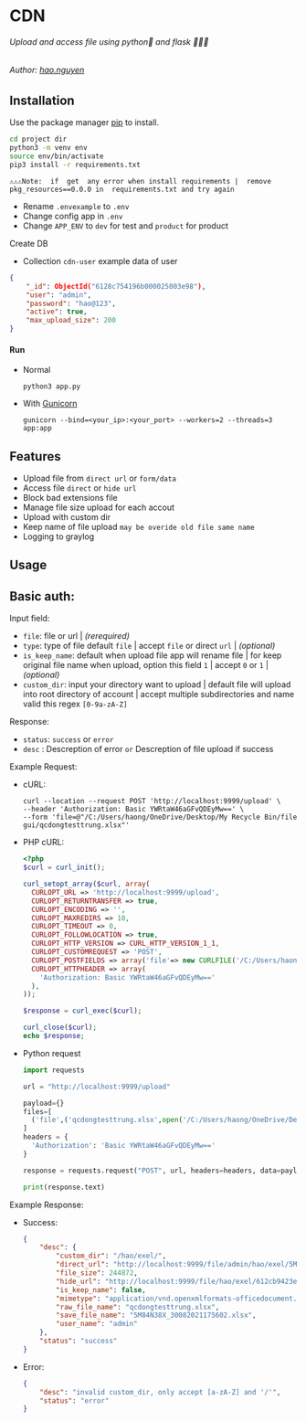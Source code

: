 # CDN
###### _Upload and access file using python🐍 and flask 🚀🚀🚀_
###### _Author: [hao.nguyen](https://haonguyen96.net)_

## Installation

Use the package manager [pip](https://pip.pypa.io/en/stable/) to install.
```bash
cd project dir
python3 -m venv env
source env/bin/activate
pip3 install -r requirements.txt
```
`⚠️⚠️️⚠️Note:  if  get  any error when install requirements |  remove pkg_resources==0.0.0 in  requirements.txt and try again    `
- Rename `.envexample` to `.env`
- Change config app in `.env`
- Change `APP_ENV` to `dev` for test and `product` for product

Create DB
- Collection `cdn-user` example data of user
```json
{
    "_id": ObjectId("6128c754196b000025003e98"),
    "user": "admin",
    "password": "hao@123",
    "active": true,
    "max_upload_size": 200
}
```

#### Run

- Normal
    ```
    python3 app.py
    ```
- With [Gunicorn](https://github.com/benoitc/gunicorn)
    ```
    gunicorn --bind=<your_ip>:<your_port> --workers=2 --threads=3 app:app
    ```
## Features

- Upload file from `direct url` or `form/data`
- Access file `direct` or `hide url`
- Block bad extensions file
- Manage file size upload for each accout
- Upload with custom dir
- Keep name of file upload `may be overide old file same name`
- Logging to graylog

## Usage
Basic auth: 
- 
Input field:
- `file`: file or url  | _(rerequired)_
- `type`: type of file default `file` | accept `file` or direct `url` | _(optional)_
- `is_keep_name`: default when upload file app will rename file | for keep original file name when upload, option this field `1` | accept `0` or `1` | _(optional)_
- `custom_dir`: input your directory want to upload | default file will upload into root directory of account | accept multiple subdirectories and name valid this regex `[0-9a-zA-Z]` 

Response:
- `status`: `success` or `error`
- `desc` : Descreption of error `or` Descreption of file upload if success

Example Request:
- cURL:
    ```console
    curl --location --request POST 'http://localhost:9999/upload' \
    --header 'Authorization: Basic YWRtaW46aGFvQDEyMw==' \
    --form 'file=@"/C:/Users/haong/OneDrive/Desktop/My Recycle Bin/file gui/qcdongtesttrung.xlsx"'
    ```
- PHP cURL:
    ```php
    <?php
    $curl = curl_init();
    
    curl_setopt_array($curl, array(
      CURLOPT_URL => 'http://localhost:9999/upload',
      CURLOPT_RETURNTRANSFER => true,
      CURLOPT_ENCODING => '',
      CURLOPT_MAXREDIRS => 10,
      CURLOPT_TIMEOUT => 0,
      CURLOPT_FOLLOWLOCATION => true,
      CURLOPT_HTTP_VERSION => CURL_HTTP_VERSION_1_1,
      CURLOPT_CUSTOMREQUEST => 'POST',
      CURLOPT_POSTFIELDS => array('file'=> new CURLFILE('/C:/Users/haong/OneDrive/Desktop/My Recycle Bin/file gui/qcdongtesttrung.xlsx')),
      CURLOPT_HTTPHEADER => array(
        'Authorization: Basic YWRtaW46aGFvQDEyMw=='
      ),
    ));
    
    $response = curl_exec($curl);
    
    curl_close($curl);
    echo $response;
    ```
- Python request
    ```python
    import requests

    url = "http://localhost:9999/upload"
    
    payload={}
    files=[
      ('file',('qcdongtesttrung.xlsx',open('/C:/Users/haong/OneDrive/Desktop/My Recycle Bin/file gui/qcdongtesttrung.xlsx','rb'),'application/vnd.openxmlformats-officedocument.spreadsheetml.sheet'))
    ]
    headers = {
      'Authorization': 'Basic YWRtaW46aGFvQDEyMw=='
    }
    
    response = requests.request("POST", url, headers=headers, data=payload, files=files)
    
    print(response.text)
    ```
Example Response:
- Success:
    ```json
    {
        "desc": {
            "custom_dir": "/hao/exel/",
            "direct_url": "http://localhost:9999/file/admin/hao/exel/5M84N38X_30082021175602.xlsx",
            "file_size": 244872,
            "hide_url": "http://localhost:9999/file/hao/exel/612cb9423e5509492a8ed009",
            "is_keep_name": false,
            "mimetype": "application/vnd.openxmlformats-officedocument.spreadsheetml.sheet",
            "raw_file_name": "qcdongtesttrung.xlsx",
            "save_file_name": "5M84N38X_30082021175602.xlsx",
            "user_name": "admin"
        },
        "status": "success"
    }
    ```
- Error:
    ```json
    {
        "desc": "invalid custom_dir, only accept [a-zA-Z] and '/'",
        "status": "error"
    }
    ```
